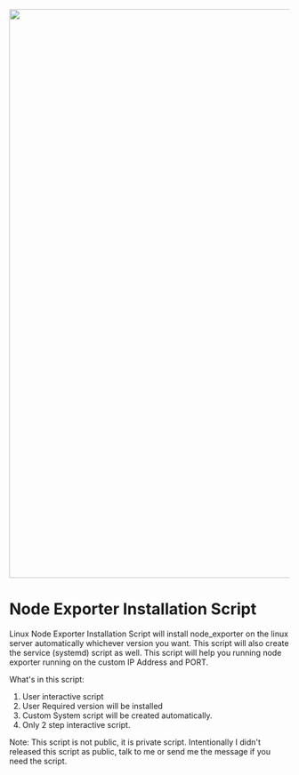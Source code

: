
<div align="center"><img width="1536" height="1024" alt="Designer" src="https://github.com/user-attachments/assets/0e8b5387-893a-44a4-a3c2-42197104d8fa" /></div>

# Node Exporter Installation Script
Linux Node Exporter Installation Script will install node_exporter on the linux server automatically whichever version you want. This script will also create the service (systemd) script as well. This script will help you running node exporter running on the custom IP Address and PORT. 

What's in this script:
1. User interactive script
2. User Required version will be installed
3. Custom System script will be created automatically.
4. Only 2 step interactive script.



Note: This script is not public, it is private script. Intentionally I didn't released this script as public, talk to me or send me the message if you need the script.
